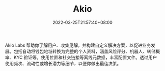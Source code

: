 ﻿---
weight: 
title: "Akio"
description: "Akio Labs 帮助你了解用户、收集见解，并构建自定义解决方案，以促进业务发展"
date: 2022-03-25T21:57:40+08:00
lastmod: 2022-03-25T16:45:40+08:00
draft: false
authors: ["Metabd"]
featuredImage: "akio.jpg"
link: ""
tags: ["研究机构","Akio"]
categories: ["navigation"]
navigation: ["研究机构"]
lightgallery: true
toc: true
pinned: false
recommend: false
recommend1: false
---
Akio Labs 帮助你了解用户、收集见解，并构建自定义解决方案，以促进业务发展。包括自动将钱包地址转换为完整的个人资料，涵盖风险评分、机器人、转储概率、KYC 验证等。使用位置和社交链接等离线元数据，丰富配置文件。透过用户使用频次、流动性或增长潜力等细节，以便你做出最佳决策。

